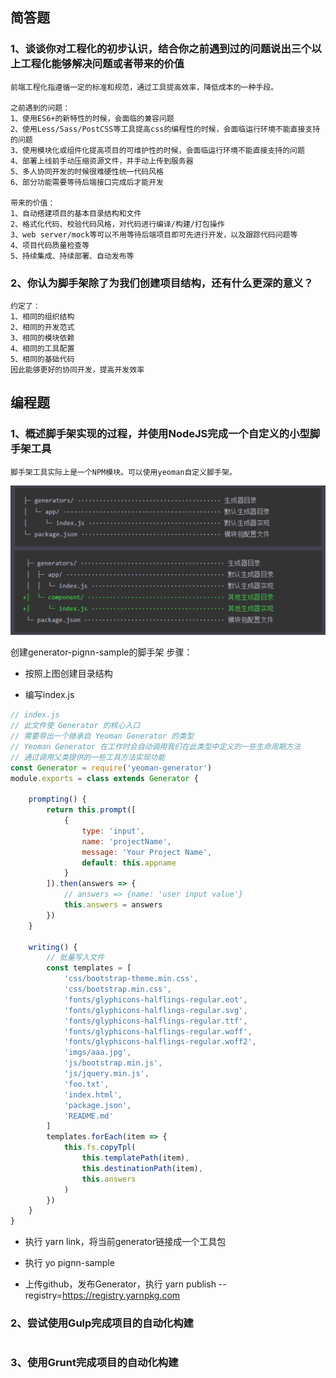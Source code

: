 ## 简答题

### 1、谈谈你对工程化的初步认识，结合你之前遇到过的问题说出三个以上工程化能够解决问题或者带来的价值

```
前端工程化指遵循一定的标准和规范，通过工具提高效率，降低成本的一种手段。

之前遇到的问题：
1、使用ES6+的新特性的时候，会面临的兼容问题
2、使用Less/Sass/PostCSS等工具提高css的编程性的时候，会面临运行环境不能直接支持的问题
3、使用模块化或组件化提高项目的可维护性的时候，会面临运行环境不能直接支持的问题
4、部署上线前手动压缩资源文件，并手动上传到服务器
5、多人协同开发的时候很难硬性统一代码风格
6、部分功能需要等待后端接口完成后才能开发

带来的价值：
1、自动搭建项目的基本目录结构和文件
2、格式化代码、校验代码风格，对代码进行编译/构建/打包操作
3、web server/mock等可以不用等待后端项目即可先进行开发，以及跟踪代码问题等
4、项目代码质量检查等
5、持续集成、持续部署、自动发布等
```



### 2、你认为脚手架除了为我们创建项目结构，还有什么更深的意义？

```
约定了：
1、相同的组织结构
2、相同的开发范式
3、相同的模块依赖
4、相同的工具配置
5、相同的基础代码
因此能够更好的协同开发，提高开发效率
```





## 编程题

### 1、概述脚手架实现的过程，并使用NodeJS完成一个自定义的小型脚手架工具

```
脚手架工具实际上是一个NPM模块。可以使用yeoman自定义脚手架。
```



![image-20200604222043146](..\images\image-20200604222043146.png)

创建generator-pignn-sample的脚手架
步骤：

- 按照上图创建目录结构

- 编写index.js

```javascript
// index.js
// 此文件使 Generator 的核心入口
// 需要导出一个继承自 Yeoman Generator 的类型
// Yeoman Generator 在工作时会自动调用我们在此类型中定义的一些生命周期方法
// 通过调用父类提供的一些工具方法实现功能
const Generator = require('yeoman-generator')
module.exports = class extends Generator {

    prompting() {
        return this.prompt([
            {
                type: 'input',
                name: 'projectName',
                message: 'Your Project Name',
                default: this.appname
            }
        ]).then(answers => {
            // answers => {name: 'user input value'}
            this.answers = answers
        })
    }

    writing() {
        // 批量写入文件
        const templates = [
            'css/bootstrap-theme.min.css',
            'css/bootstrap.min.css',
            'fonts/glyphicons-halflings-regular.eot',
            'fonts/glyphicons-halflings-regular.svg',
            'fonts/glyphicons-halflings-regular.ttf',
            'fonts/glyphicons-halflings-regular.woff',
            'fonts/glyphicons-halflings-regular.woff2',
            'imgs/aaa.jpg',
            'js/bootstrap.min.js',
            'js/jquery.min.js',
            'foo.txt',
            'index.html',
            'package.json',
            'README.md'
        ]
        templates.forEach(item => {
            this.fs.copyTpl(
                this.templatePath(item),
                this.destinationPath(item),
                this.answers
            )
        })
    }
}
```

- 执行 yarn link，将当前generator链接成一个工具包

- 执行 yo pignn-sample
- 上传github，发布Generator，执行 yarn publish --registry=https://registry.yarnpkg.com



### 2、尝试使用Gulp完成项目的自动化构建

```

```



### 3、使用Grunt完成项目的自动化构建

```

```

